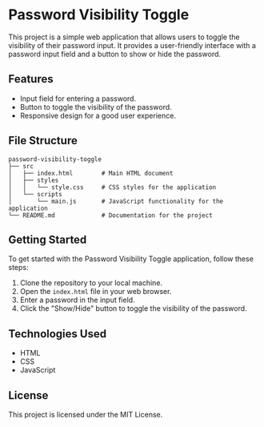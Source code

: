 # Password Visibility Toggle

This project is a simple web application that allows users to toggle the visibility of their password input. It provides a user-friendly interface with a password input field and a button to show or hide the password.

## Features

- Input field for entering a password.
- Button to toggle the visibility of the password.
- Responsive design for a good user experience.

## File Structure

```
password-visibility-toggle
├── src
│   ├── index.html        # Main HTML document
│   ├── styles
│   │   └── style.css     # CSS styles for the application
│   └── scripts
│       └── main.js       # JavaScript functionality for the application
└── README.md             # Documentation for the project
```

## Getting Started

To get started with the Password Visibility Toggle application, follow these steps:

1. Clone the repository to your local machine.
2. Open the `index.html` file in your web browser.
3. Enter a password in the input field.
4. Click the "Show/Hide" button to toggle the visibility of the password.

## Technologies Used

- HTML
- CSS
- JavaScript

## License

This project is licensed under the MIT License.